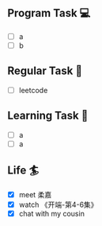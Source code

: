 

## Program Task  💻
- [ ] a
- [ ] b

## Regular Task  🤡
- [ ] leetcode

## Learning Task 🎯
- [ ] a
- [ ] a

## Life 🏄
- [x] meet 柔嘉
- [x] watch 《开端-第4-6集》
- [x] chat with my cousin
